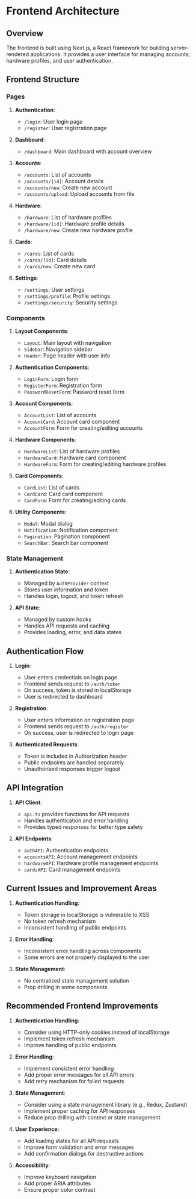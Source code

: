 # Frontend Architecture

## Overview

The frontend is built using Next.js, a React framework for building server-rendered applications. It provides a user interface for managing accounts, hardware profiles, and user authentication.

## Frontend Structure

### Pages

1. **Authentication**:
   - `/login`: User login page
   - `/register`: User registration page

2. **Dashboard**:
   - `/dashboard`: Main dashboard with account overview

3. **Accounts**:
   - `/accounts`: List of accounts
   - `/accounts/[id]`: Account details
   - `/accounts/new`: Create new account
   - `/accounts/upload`: Upload accounts from file

4. **Hardware**:
   - `/hardware`: List of hardware profiles
   - `/hardware/[id]`: Hardware profile details
   - `/hardware/new`: Create new hardware profile

5. **Cards**:
   - `/cards`: List of cards
   - `/cards/[id]`: Card details
   - `/cards/new`: Create new card

6. **Settings**:
   - `/settings`: User settings
   - `/settings/profile`: Profile settings
   - `/settings/security`: Security settings

### Components

1. **Layout Components**:
   - `Layout`: Main layout with navigation
   - `Sidebar`: Navigation sidebar
   - `Header`: Page header with user info

2. **Authentication Components**:
   - `LoginForm`: Login form
   - `RegisterForm`: Registration form
   - `PasswordResetForm`: Password reset form

3. **Account Components**:
   - `AccountList`: List of accounts
   - `AccountCard`: Account card component
   - `AccountForm`: Form for creating/editing accounts

4. **Hardware Components**:
   - `HardwareList`: List of hardware profiles
   - `HardwareCard`: Hardware card component
   - `HardwareForm`: Form for creating/editing hardware profiles

5. **Card Components**:
   - `CardList`: List of cards
   - `CardCard`: Card card component
   - `CardForm`: Form for creating/editing cards

6. **Utility Components**:
   - `Modal`: Modal dialog
   - `Notification`: Notification component
   - `Pagination`: Pagination component
   - `SearchBar`: Search bar component

### State Management

1. **Authentication State**:
   - Managed by `AuthProvider` context
   - Stores user information and token
   - Handles login, logout, and token refresh

2. **API State**:
   - Managed by custom hooks
   - Handles API requests and caching
   - Provides loading, error, and data states

## Authentication Flow

1. **Login**:
   - User enters credentials on login page
   - Frontend sends request to `/auth/token`
   - On success, token is stored in localStorage
   - User is redirected to dashboard

2. **Registration**:
   - User enters information on registration page
   - Frontend sends request to `/auth/register`
   - On success, user is redirected to login page

3. **Authenticated Requests**:
   - Token is included in Authorization header
   - Public endpoints are handled separately
   - Unauthorized responses trigger logout

## API Integration

1. **API Client**:
   - `api.ts` provides functions for API requests
   - Handles authentication and error handling
   - Provides typed responses for better type safety

2. **API Endpoints**:
   - `authAPI`: Authentication endpoints
   - `accountsAPI`: Account management endpoints
   - `hardwareAPI`: Hardware profile management endpoints
   - `cardsAPI`: Card management endpoints

## Current Issues and Improvement Areas

1. **Authentication Handling**:
   - Token storage in localStorage is vulnerable to XSS
   - No token refresh mechanism
   - Inconsistent handling of public endpoints

2. **Error Handling**:
   - Inconsistent error handling across components
   - Some errors are not properly displayed to the user

3. **State Management**:
   - No centralized state management solution
   - Prop drilling in some components

## Recommended Frontend Improvements

1. **Authentication Handling**:
   - Consider using HTTP-only cookies instead of localStorage
   - Implement token refresh mechanism
   - Improve handling of public endpoints

2. **Error Handling**:
   - Implement consistent error handling
   - Add proper error messages for all API errors
   - Add retry mechanism for failed requests

3. **State Management**:
   - Consider using a state management library (e.g., Redux, Zustand)
   - Implement proper caching for API responses
   - Reduce prop drilling with context or state management

4. **User Experience**:
   - Add loading states for all API requests
   - Improve form validation and error messages
   - Add confirmation dialogs for destructive actions

5. **Accessibility**:
   - Improve keyboard navigation
   - Add proper ARIA attributes
   - Ensure proper color contrast
